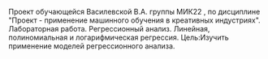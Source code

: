 Проект обучающейся Василевской В.А. группы МИК22 , по дисциплине "Проект - применение машинного обучения в креативных индустриях". Лабораторная работа. Регрессионный анализ. Линейная, полиномиальная и логарифмическая регрессия. Цель:Изучить применение моделей регрессионного анализа.
